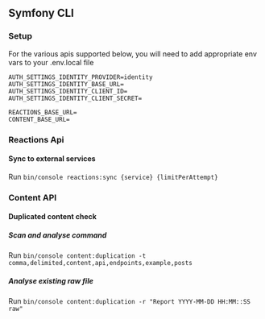 ## Symfony CLI

### Setup
For the various apis supported below, you will need to add appropriate env vars to your .env.local file

```env
AUTH_SETTINGS_IDENTITY_PROVIDER=identity
AUTH_SETTINGS_IDENTITY_BASE_URL=
AUTH_SETTINGS_IDENTITY_CLIENT_ID=
AUTH_SETTINGS_IDENTITY_CLIENT_SECRET=

REACTIONS_BASE_URL=
CONTENT_BASE_URL=
```

### Reactions Api

#### Sync to external services
Run `bin/console reactions:sync {service} {limitPerAttempt}`

### Content API

#### Duplicated content check

##### Scan and analyse command
Run `bin/console content:duplication -t comma,delimited,content,api,endpoints,example,posts`

##### Analyse existing raw file

Run `bin/console content:duplication -r "Report YYYY-MM-DD HH:MM::SS raw"`